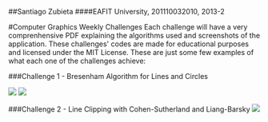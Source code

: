 ##Santiago Zubieta
####EAFIT University, 201110032010, 2013-2 

#Computer Graphics Weekly Challenges
Each challenge will have a very comprenhensive PDF explaining the algorithms used and screenshots of the application. These challenges' codes are made for educational purposes and licensed under the MIT License. These are just some few examples of what each one of the challenges achieve:

###Challenge 1 - Bresenham Algorithm for Lines and Circles

![](https://raw2.github.com/Zubieta/Computer_Graphics/master/Screenshots/CG1_Lines.png) 
![](https://raw2.github.com/Zubieta/Computer_Graphics/master/Screenshots/CG1_Circles.png)

###Challenge 2 - Line Clipping with Cohen-Sutherland and Liang-Barsky
![](https://raw2.github.com/Zubieta/Computer_Graphics/master/Screenshots/CG2_Lines.png) 